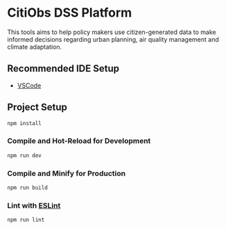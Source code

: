 # CitiObs DSS Platform

This tools aims to help policy makers use citizen-generated data to make informed decisions regarding urban planning, air quality management and climate adaptation.

## Recommended IDE Setup

-   [VSCode](https://code.visualstudio.com/)

## Project Setup

```sh
npm install
```

### Compile and Hot-Reload for Development

```sh
npm run dev
```

### Compile and Minify for Production

```sh
npm run build
```

### Lint with [ESLint](https://eslint.org/)

```sh
npm run lint
```
